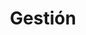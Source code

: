 ---
title: "Gestión"
meta_title: "Gestion"
description: ""
image: ""
draft: false

#About Us
servicio:
  - title: "Control de Gestión Personalizado"
    image: "/servicios/gestion.jpg"
    content: "Soluciones adaptadas a tu negocio para optimizar la gestión y el control.<br/><br/>
    - Diseño de KPIs<br/><br/>
    - Tableros en Excel o Power BI<br/><br/>
    - Reportes mensuales<br/><br/>
    - Reuniones presenciales o virtuales"

---
